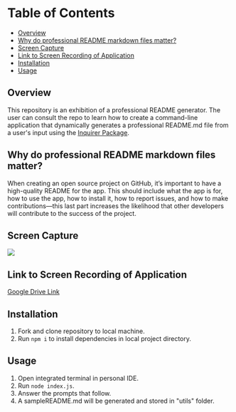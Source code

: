 



# Table of Contents

  - [Overview](#overview)
  - [Why do professional README markdown files matter?](#why-do-professional-readme-markdown-files-matter)
  - [Screen Capture](#screen-capture)
  - [Link to Screen Recording of Application](#link-to-screen-recording-of-application)
  - [Installation](#installation)
  - [Usage](#usage)
  
## Overview
This repository is an exhibition of a professional README generator. The user can consult the repo to learn how to create a command-line application that dynamically generates a professional README.md file from a user's input using the <a href="https://www.npmjs.com/package/inquirer" target="_blank">Inquirer Package</a>. 

## Why do professional README markdown files matter?
When creating an open source project on GitHub, it’s important to have a high-quality README for the app. This should include what the app is for, how to use the app, how to install it, how to report issues, and how to make contributions—this last part increases the likelihood that other developers will contribute to the success of the project.

## Screen Capture
![](https://user-images.githubusercontent.com/81927296/193630229-34d38a3e-910c-40a2-99a2-528514cd7692.gif)

## Link to Screen Recording of Application
[Google Drive Link](https://drive.google.com/file/d/1iClDwYC3qFpRrUIluCTTj-AcVWoWfrnB/view?usp=sharing)

## Installation

  1. Fork and clone repository to local machine. 
  2. Run ```npm i``` to install dependencies in local project directory. 
## Usage

  1. Open integrated terminal in personal IDE.
  2. Run ```node index.js```.
  3. Answer the prompts that follow.
  4. A sampleREADME.md will be generated and stored in "utils" folder.

